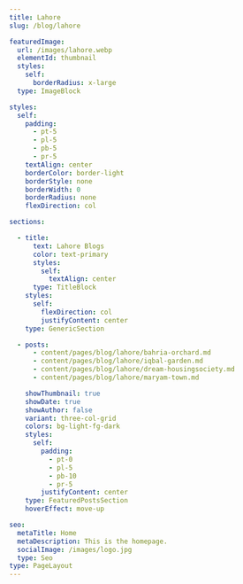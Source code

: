 ```yaml
---
title: Lahore
slug: /blog/lahore

featuredImage:
  url: /images/lahore.webp
  elementId: thumbnail
  styles:
    self:
      borderRadius: x-large
  type: ImageBlock

styles:
  self:
    padding:
      - pt-5
      - pl-5
      - pb-5
      - pr-5
    textAlign: center
    borderColor: border-light
    borderStyle: none
    borderWidth: 0
    borderRadius: none
    flexDirection: col

sections:

  - title:
      text: Lahore Blogs
      color: text-primary
      styles:
        self:
          textAlign: center
      type: TitleBlock
    styles:
      self:
        flexDirection: col
        justifyContent: center
    type: GenericSection

  - posts:
      - content/pages/blog/lahore/bahria-orchard.md
      - content/pages/blog/lahore/iqbal-garden.md
      - content/pages/blog/lahore/dream-housingsociety.md
      - content/pages/blog/lahore/maryam-town.md

    showThumbnail: true
    showDate: true
    showAuthor: false
    variant: three-col-grid
    colors: bg-light-fg-dark
    styles:
      self:
        padding:
          - pt-0
          - pl-5
          - pb-10
          - pr-5
        justifyContent: center
    type: FeaturedPostsSection
    hoverEffect: move-up

seo:
  metaTitle: Home
  metaDescription: This is the homepage.
  socialImage: /images/logo.jpg
  type: Seo
type: PageLayout
---
```

